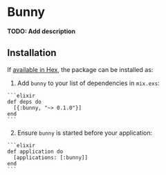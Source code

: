 # Bunny

**TODO: Add description**

## Installation

If [available in Hex](https://hex.pm/docs/publish), the package can be installed as:

  1. Add `bunny` to your list of dependencies in `mix.exs`:

    ```elixir
    def deps do
      [{:bunny, "~> 0.1.0"}]
    end
    ```

  2. Ensure `bunny` is started before your application:

    ```elixir
    def application do
      [applications: [:bunny]]
    end
    ```

